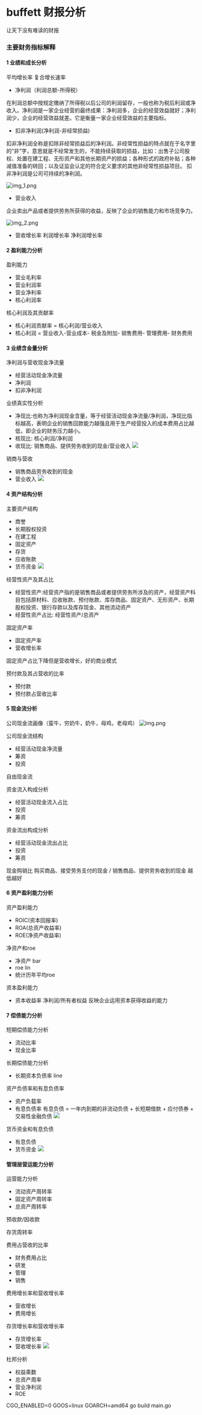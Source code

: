 # buffett 财报分析

让天下没有难读的财报

### 主要财务指标解释

#### 1 业绩和成长分析

平均增长率 复合增长速率

* 净利润（利润总额-所得税）

在利润总额中按规定缴纳了所得税以后公司的利润留存，一般也称为税后利润或净收入。净利润是一家企业经营的最终成果：净利润多，企业的经营效益就好；净利润少，企业的经营效益就差。它是衡量一家企业经营效益的主要指标。

* 扣非净利润(净利润-非经常损益)

扣非净利润全称是扣除非经常损益后的净利润。非经常性损益的特点就在于名字里的“非”字，意思就是不经常发生的，不能持续获取的损益，比如：出售子公司股权、处置在建工程、无形资产和其他长期资产的损益；各种形式的政府补贴；各种减值准备的转回；以及证监会认定的符合定义要求的其他非经常性损益项目。
扣非净利润是公司可持续的净利润。

![img_1.png](./image/img_1.png)

* 营业收入

企业卖出产品或者提供劳务所获得的收益，反映了企业的销售能力和市场竞争力。

![img_2.png](./image/img_2.png)

* 营收增长率 利润增长率 净利润增长率

#### 2 盈利能力分析

盈利能力

* 营业毛利率
* 营业利润率
* 营业净利率
* 核心利润率

核心利润及其贡献率

* 核心利润贡献率 = 核心利润/营业收入
* 核心利润 = 营业收入-营业成本- 税金及附加- 销售费用- 管理费用- 财务费用

#### 3 业绩含金量分析

净利润与营收现金净流量

* 经营活动现金净流量
* 净利润
* 扣非净利润

业绩真实性分析

* 净现比:也称为净利润现金含量，等于经营活动现金净流量/净利润，净现比指标越高，表明企业的销售回款能力越强且用于生产经营投入的成本费用占比越低，即企业的财务压力越小。
* 核现比:   核心利润/净利润
* 收现比:  销售商品、提供劳务收到的现金/营业收入
  ![](./image/img_5.png)

销商与营收

* 销售商品劳务收到的现金
* 营业收入
  ![](./image/img_6.png)

#### 4 资产结构分析

主要资产结构

* 商誉
* 长期股权投资
* 在建工程
* 固定资产
* 存货
* 应收账款
* 货币资金
  ![](./image/img_7.png)

经营性资产及其占比

* 经营性资产:经营资产指的是销售商品或者提供劳务所涉及的资产，经营资产科目包括原材料、应收账款、预付账款、库存商品、固定资产、无形资产、长期股权投资、银行存款以及库存现金、其他流动资产
* 经营性资产占比: 经营性资产/总资产

固定资产率

* 固定资产率
* 营收增长率

固定资产占比下降但是营收增长，好的商业模式

预付款及其占营收的比率

* 预付款
* 预付款占营收比率

#### 5 现金流分析

公司现金流画像（蛮牛，穷奶牛，奶牛，母鸡，老母鸡）
![img.png](./image/img_9.png)

公司现金流结构

* 经营活动现金净流量
* 筹资
* 投资

自由现金流

资金流入构成分析

* 经营活动现金流入占比
* 投资
* 筹资

资金流出构成分析

* 经营活动现金流出占比
* 投资
* 筹资

现金购销比 购买商品、接受劳务支付的现金 / 销售商品、提供劳务收到的现金 越低越好

#### 6 资产盈利能力分析

资产盈利能力

* ROIC(资本回报率)
* ROA(总资产收益率)
* ROE(净资产收益率)

净资产和roe

* 净资产 bar
* roe lin
* 统计历年平均roe

资本盈利能力

* 资本收益率
净利润/所有者权益 反映企业运用资本获得收益的能力

#### 7 偿债能力分析

短期偿债能力分析

* 流动比率
* 现金比率

长期偿债能力分析

* 长期资本负债率 line

资产负债率和有息负债率

* 资产负载率
* 有息负债率
有息负债 = 一年内到期的非流动负债 + 长短期借款 + 应付债券 + 交易性金融负债
  ![](./image/img_3.png)

货币资金和有息负债

* 有息负债
* 货币资金
  ![](./image/img_4.png)

#### 管理层营运能力分析
运营能力分析
* 流动资产周转率
* 固定资产周转率
* 总资产周转率

预收款/因收款

存货周转率

费用占营收的比率

* 财务费用占比
* 研发
* 管理
* 销售

费用增长率和营收增长率

* 营收增长
* 费用增长

存货增长率和营收增长率

* 存货增长率
* 营收增长率
  ![](./image/img_8.png)

杜邦分析

* 权益乘数
* 总资产周率
* 营业净利润
* ROE

CGO_ENABLED=0 GOOS=linux GOARCH=amd64 go build main.go